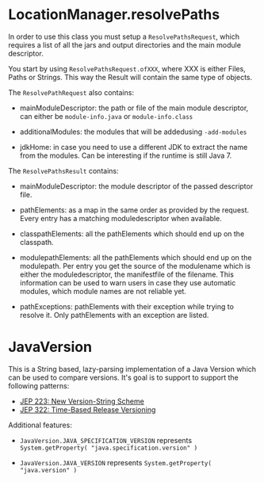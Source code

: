 
# LocationManager.resolvePaths

In order to use this class you must setup a `ResolvePathsRequest`, which requires a list of all the jars and output directories and the main module descriptor.

You start by using `ResolvePathsRequest.ofXXX`, where XXX is either Files, Paths or Strings. This way the Result will contain the same type of objects.

The `ResolvePathRequest` also contains:

  * mainModuleDescriptor: the path or file of the main module descriptor, can either be `module-info.java` or `module-info.class`  
  
  * additionalModules: the modules that will be addedusing `-add-modules`
  
  * jdkHome: in case you need to use a different JDK to extract the name from the modules. Can be interesting if the runtime is still Java 7.   

The `ResolvePathsResult` contains:

 * mainModuleDescriptor: the module descriptor of the passed descriptor file. 
 
 * pathElements: as a map in the same order as provided by the request. Every entry has a matching moduledescriptor when available.
 
 * classpathElements: all the pathElements which should end up on the classpath.
 
 * modulepathElements: all the pathElements which should end up on the modulepath. Per entry you get the source of the modulename which is either the moduledescriptor, the manifestfile of the filename. This information can be used to warn users in case they use automatic modules, which module names are not reliable yet. 
  
 * pathExceptions: pathElements with their exception while trying to resolve it. Only pathElements with an exception are listed.
 
# JavaVersion

This is a String based, lazy-parsing implementation of a Java Version which can be used to compare versions. It's goal is to support to support the following patterns:

 * [JEP 223: New Version-String Scheme](https://openjdk.java.net/jeps/223)
 * [JEP 322: Time-Based Release Versioning](https://openjdk.java.net/jeps/322) 

Additional features:

 * `JavaVersion.JAVA_SPECIFICATION_VERSION` represents `System.getProperty( "java.specification.version" )`
  
 * `JavaVersion.JAVA_VERSION` represents `System.getProperty( "java.version" )`
